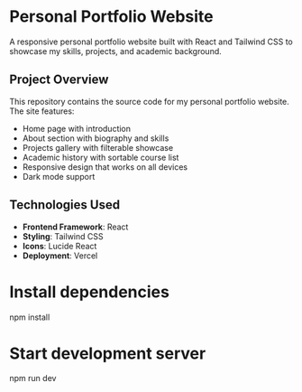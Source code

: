 # Personal Portfolio Website

A responsive personal portfolio website built with React and Tailwind CSS to showcase my skills, projects, and academic background.

## Project Overview

This repository contains the source code for my personal portfolio website. The site features:

- Home page with introduction
- About section with biography and skills
- Projects gallery with filterable showcase 
- Academic history with sortable course list
- Responsive design that works on all devices
- Dark mode support

## Technologies Used

- **Frontend Framework**: React
- **Styling**: Tailwind CSS
- **Icons**: Lucide React
- **Deployment**: Vercel

# Install dependencies
npm install

# Start development server
npm run dev